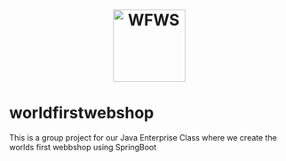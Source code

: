 <h1 align="center">
    <img src="https://github.com/Viktormes/picturedeluxe/blob/main/viktorstalin2.jpg" height="130" alt="WFWS">
</h1>



# worldfirstwebshop
This is a group project for our Java Enterprise Class where we create the worlds first webbshop using SpringBoot 
